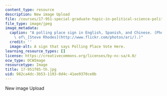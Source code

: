 ```yaml
---
content_type: resource
description: New image Upload
file: /courses/17-951-special-graduate-topic-in-political-science-political-behavior-fall-2005/982ca4dc3b5311930d4c41ee9370ce0b_17-951f05-th.jpg
file_type: image/jpeg
image_metadata:
  caption: "A polling place sign in English, Spanish, and Chinese. (Photo courtesy\
    \ of\_[Steve Rhodes](http://www.flickr.com/photos/ari/).)"
  credit: ''
  image-alt: A sign that says Polling Place Vote Here.
learning_resource_types: []
license: https://creativecommons.org/licenses/by-nc-sa/4.0/
ocw_type: OCWImage
resourcetype: Image
title: 17-951f05-th.jpg
uid: 982ca4dc-3b53-1193-0d4c-41ee9370ce0b
---
```

New image Upload
